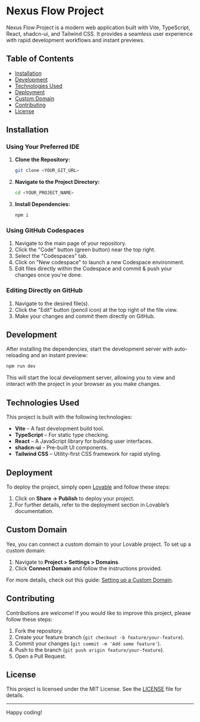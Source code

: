# Nexus Flow Project

Nexus Flow Project is a modern web application built with Vite, TypeScript, React, shadcn-ui, and Tailwind CSS. It provides a seamless user experience with rapid development workflows and instant previews.

## Table of Contents

- [Installation](#installation)
- [Development](#development)
- [Technologies Used](#technologies-used)
- [Deployment](#deployment)
- [Custom Domain](#custom-domain)
- [Contributing](#contributing)
- [License](#license)

## Installation

### Using Your Preferred IDE

1. **Clone the Repository:**
   ```sh
   git clone <YOUR_GIT_URL>
   ```
2. **Navigate to the Project Directory:**
   ```sh
   cd <YOUR_PROJECT_NAME>
   ```
3. **Install Dependencies:**
   ```sh
   npm i
   ```

### Using GitHub Codespaces

1. Navigate to the main page of your repository.
2. Click the "Code" button (green button) near the top right.
3. Select the "Codespaces" tab.
4. Click on "New codespace" to launch a new Codespace environment.
5. Edit files directly within the Codespace and commit & push your changes once you're done.

### Editing Directly on GitHub

1. Navigate to the desired file(s).
2. Click the "Edit" button (pencil icon) at the top right of the file view.
3. Make your changes and commit them directly on GitHub.

## Development

After installing the dependencies, start the development server with auto-reloading and an instant preview:

```sh
npm run dev
```

This will start the local development server, allowing you to view and interact with the project in your browser as you make changes.

## Technologies Used

This project is built with the following technologies:

- **Vite** – A fast development build tool.
- **TypeScript** – For static type checking.
- **React** – A JavaScript library for building user interfaces.
- **shadcn-ui** – Pre-built UI components.
- **Tailwind CSS** – Utility-first CSS framework for rapid styling.

## Deployment

To deploy the project, simply open [Lovable](https://lovable.dev/projects/57377fc2-bfbe-4932-bee9-0e3041f5689a) and follow these steps:

1. Click on **Share → Publish** to deploy your project.
2. For further details, refer to the deployment section in Lovable’s documentation.

## Custom Domain

Yes, you can connect a custom domain to your Lovable project. To set up a custom domain:

1. Navigate to **Project > Settings > Domains**.
2. Click **Connect Domain** and follow the instructions provided.

For more details, check out this guide: [Setting up a Custom Domain](https://docs.lovable.dev/tips-tricks/custom-domain#step-by-step-guide).

## Contributing

Contributions are welcome! If you would like to improve this project, please follow these steps:

1. Fork the repository.
2. Create your feature branch (`git checkout -b feature/your-feature`).
3. Commit your changes (`git commit -m 'Add some feature'`).
4. Push to the branch (`git push origin feature/your-feature`).
5. Open a Pull Request.

## License

This project is licensed under the MIT License. See the [LICENSE](LICENSE) file for details.

---

Happy coding!

